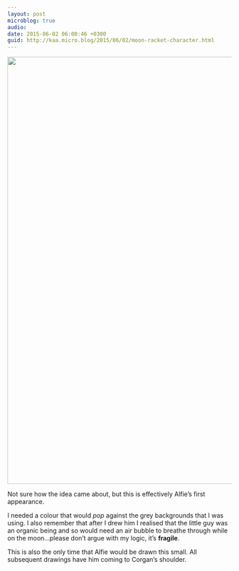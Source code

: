 ```yaml
---
layout: post
microblog: true
audio: 
date: 2015-06-02 06:00:46 +0300
guid: http://kaa.micro.blog/2015/06/02/moon-racket-character.html
---
```

<img src="https://micro.kaa.bz/uploads/2018/f83ff2cc88.jpg" alt="" width="640" height="960" class="alignnone size-full wp-image-174" />

Not sure how the idea came about, but this is effectively Alfie’s first appearance.

I needed a colour that would <em>pop</em> against the grey backgrounds that I was using. I also remember that after I drew him I realised that the little guy was an organic being and so would need an air bubble to breathe through while on the moon…please don’t argue with my logic, it’s <strong>fragile</strong>.

This is also the only time that Alfie would be drawn this small. All subsequent drawings have him coming to Corgan’s shoulder.
